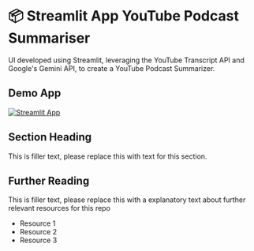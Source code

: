 # 📦 Streamlit App YouTube Podcast Summariser

UI developed using Streamlit, leveraging the YouTube Transcript API and Google's Gemini API, to create a YouTube Podcast Summarizer.

## Demo App

[![Streamlit App](https://static.streamlit.io/badges/streamlit_badge_black_white.svg)](https://app-starter-kit.streamlit.app/)

## Section Heading

This is filler text, please replace this with text for this section.

## Further Reading

This is filler text, please replace this with a explanatory text about further relevant resources for this repo
- Resource 1
- Resource 2
- Resource 3
